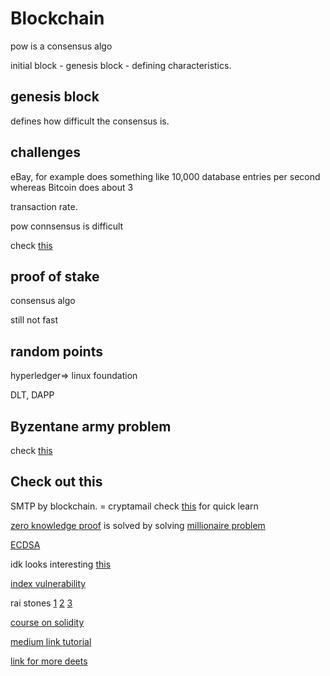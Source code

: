 # Blockchain

pow is a consensus algo

initial block - genesis block - defining characteristics.


## genesis block 

defines how difficult the consensus is.


## challenges

eBay, for example does something like 10,000 database entries per second whereas Bitcoin does about 3

transaction rate.

pow connsensus is difficult

check [this](https://medium.com/@jimmysong/alternatives-to-blockchain-9f858c0a1f2d)

## proof of stake

consensus algo

still not fast

## random points
hyperledger=> linux foundation

DLT, DAPP

## Byzentane army problem

check [this](https://medium.com/all-things-ledger/the-byzantine-generals-problem-168553f31480)

## Check out this

SMTP by blockchain. = cryptamail
check [this](https://medium.com/market-protocol/blockchain-crash-course-protocols-dapps-apis-and-dexs-4c324964f9c2) for quick learn

[zero knowledge proof](https://en.wikipedia.org/wiki/Zero-knowledge_proof) is solved by solving [millionaire problem](https://en.wikipedia.org/wiki/Yao%27s_Millionaires%27_Problem)


[ECDSA](https://en.wikipedia.org/wiki/Elliptic_Curve_Digital_Signature_Algorithm)

idk looks interesting [this](https://decentric.xy.company/new-way-passive-income?utm_source=GoogleAdsSearch&utm_medium=Search&utm_campaign=1712625558&utm_term=bitcoin%20mining&utm_content=PassiveIncome&utm_admix=65888038534+333230763592&utm_mediatype=Paid&utm_reality=Virtual&utm_sense=Sight&gclid=EAIaIQobChMI0fPT7sfT4AIViBiPCh0JLw8OEAAYASAAEgI4TfD_BwE)

[index vulnerability](https://en.wikipedia.org/wiki/Vulnerability_index)

rai stones [1](https://www.forbes.com/sites/oliversmith/2018/03/23/blockchains-secret-1000-year-history/)
[2](https://www.sciencenews.org/article/yap-stone-money-bitcoin-blockchain-cryptocurrency)
[3](https://medium.com/the-mission/the-island-of-yap-and-the-idea-of-money-9f570421d854)

[course on solidity](https://coursetro.com/courses/20/Developing-Ethereum-Smart-Contracts-for-Beginners/lessons/4)

[medium link tutorial](https://blog.zeppelin.solutions/the-hitchhikers-guide-to-smart-contracts-in-ethereum-848f08001f05)

[link for more deets](https://blockchain.berkeley.edu/)
